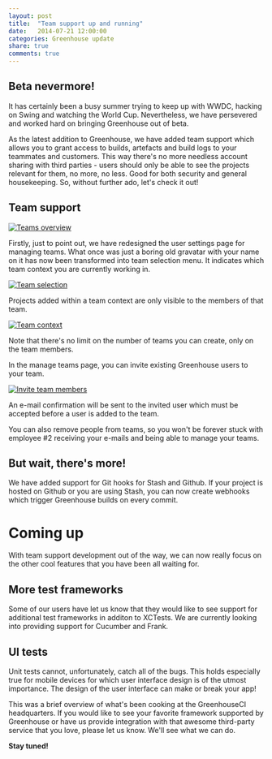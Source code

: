 ```yaml
---
layout: post
title:  "Team support up and running"
date:   2014-07-21 12:00:00
categories: Greenhouse update
share: true
comments: true
---
```


Beta nevermore!
--------------

It has certainly been a busy summer trying to keep up with WWDC, hacking on Swing and watching the World Cup.
Nevertheless, we have persevered and worked hard on bringing Greenhouse out of beta. 
<!--more-->

As the latest addition to Greenhouse, we have added team support which allows you to grant access to builds, artefacts and build logs to your teammates and customers.
This way there's no more needless account sharing with third parties - users should only be able to see the projects relevant for them, no more, no less. Good for both security and general housekeeping.
So, without further ado, let's check it out!

Team support
------------

<a data-lightbox="team-support" href="{{ site_url }}/assets/team-support-teams-overview.png">
    <img class="post-img" src="{{ site.url }}/assets/team-support-teams-overview.png" title="Teams overview"/>
</a>

Firstly, just to point out, we have redesigned the user settings page for managing teams. 
What once was just a boring old gravatar with your name on it has now been transformed into team selection menu. It indicates which team context you are currently working in.

<a data-lightbox="team-support" href="{{ site_url }}/assets/team-support-team-selection.png">
    <img class="post-img" src="{{ site.url }}/assets/team-support-team-selection.png" title="Team selection"/>
</a>

Projects added within a team context are only visible to the members of that team.

<a data-lightbox="team-support" href="{{ site_url }}/assets/team-support-context-example.png">
    <img class="post-img" src="{{ site.url }}/assets/team-support-context-example.png" title="Team context"/>
</a>


Note that there's no limit on the number of teams you can create, only on the team members. 

In the manage teams page, you can invite existing Greenhouse users to your team.

<a data-lightbox="team-support" href="{{ site_url }}/assets/team-support-invite.png">
    <img class="post-img" src="{{ site.url }}/assets/team-support-invite.png" title="Invite team members"/>
</a>

An e-mail confirmation will be sent to the invited user which must be accepted before a user is added to the team.

You can also remove people from teams, so you won't be forever stuck with employee &#35;2 receiving your e-mails and being able to manage your teams. 


But wait, there's more!
-----------------------
We have added support for Git hooks for Stash and Github. If your project is hosted on Github or you are using Stash, you can now create webhooks which trigger Greenhouse builds on every commit.


Coming up
=========
With team support development out of the way, we can now really focus on the other cool features that you have been all waiting for.

More test frameworks
--------------------
Some of our users have let us know that they would like to see support for additional test frameworks in additon to XCTests. 
We are currently looking into providing support for Cucumber and Frank.

UI tests
--------
Unit tests cannot, unfortunately, catch all of the bugs. This holds especially true for mobile devices for which user interface design is of the utmost importance. The design of the user interface can make or break your app!

This was a brief overview of what's been cooking at the GreenhouseCI headquarters. If you would like to see your favorite framework supported by Greenhouse or have us provide integration with that awesome third-party service that you love, please let us know. We'll see what we can do. 

**Stay tuned!**
